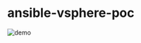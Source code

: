 # ansible-vsphere-poc

![demo](https://raw.github.com/wiki/codequokka/ansible-vsphere-poc/images/deploy-vm.gif)
